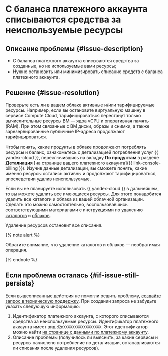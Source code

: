 # С баланса платежного аккаунта списываются средства за неиспользуемые ресурсы


## Описание проблемы {#issue-description}

* С баланса платежного аккаунта списываются средства за созданные, но не используемые вами ресурсы;
* Нужно остановить или минимизировать списание средств с баланса платежного аккаунта.

## Решение {#issue-resolution}

Проверьте есть ли в вашем облаке активные и/или тарифицируемые ресурсы.
Например, если вы остановите виртуальную машину в сервисе Compute Cloud, тарифицироваться перестанут только вычислительные ресурсы ВМ — ядра vCPU и оперативная память (RAM). При этом связанные с ВМ диски, образы и снимки, а также зарезервированные публичные IP-адреса продолжают тарифицироваться.

Чтобы понять, какие продукты в облаке продолжают потреблять ресурсы и баланс, ознакомьтесь с детализацией потребления услуг {{ yandex-cloud }}, переключившись на вкладку **По продуктам** в разделе **Деталиация** [на странице вашего платежного аккаунта]({{ link-console-billing }}).
Изучив данные детализации, вы сможете понять, какие именно ресурсы остались активны и продолжают тарифицироваться, впоследствии удалив неиспользуемые.

Если вы не планируете использовать {{ yandex-cloud }} в дальнейшем, то вы можете удалить все имеющиеся ресурсы. Для этого понадобится удалить все каталоги и облака из вашей облачной организации. Сделать это можно самостоятельно, воспользовавшись соответствующими материалами с инструкциями по удалению [каталогов](../../../resource-manager/operations/folder/delete.md) и [облаков](../../../resource-manager/operations/cloud/delete.md).

Удаление ресурсов остановит все списания.

{% note alert %}

Обратите внимание, что удаление каталогов и облаков — необратимая операция.

{% endnote %}

## Если проблема осталась {#if-issue-still-persists}

Если вышеописанные действия не помогли решить проблему, [создайте запрос в техническую поддержку](https://console.cloud.yandex.ru/support?section=contact).
При создании запроса не забудьте указать следующую информацию:

1. Идентификатор платежного аккаунта, с которого списываются средства за неиспользуемые ресурсы.
Идентификатор платежного аккаунта имеет вид `d2nXXXXXXXXXXXXXXXXX`. Этот идентификатор можно найти [на странице с данными по платежному аккаунту](https://console.cloud.yandex.ru/billing/accounts).
2. Описание проблемы (получилось ли выяснить, за какие сервисы и ресурсы начислено потребление по детализации, останавливаются ли списания после удаления ресурсов).
